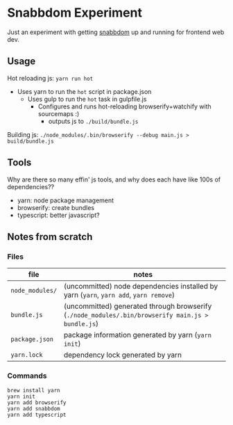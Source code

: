 Snabbdom Experiment
===

Just an experiment with getting [snabbdom](https://github.com/snabbdom/snabbdom) up and running for frontend web dev.

Usage
---

Hot reloading js: `yarn run hot`

* Uses yarn to run the `hot` script in package.json
    * Uses gulp to run the `hot` task in gulpfile.js
        * Configures and runs hot-reloading browserify+watchify with sourcemaps :)
            * outputs js to `./build/bundle.js`

Building js: `./node_modules/.bin/browserify --debug main.js > build/bundle.js`

Tools
---

Why are there so many effin' js tools, and why does each have like 100s of dependencies??

* yarn: node package management
* browserify: create bundles
* typescript: better javascript?

Notes from scratch
---

### Files


| file | notes |
| --- | --- |
| `node_modules/` | (uncommitted) node dependencies installed by yarn (`yarn`, `yarn add`, `yarn remove`) |
| `bundle.js` | (uncommitted) generated through browserify (`./node_modules/.bin/browserify main.js > bundle.js`) |
| `package.json` | package information generated by yarn (`yarn init`) |
| `yarn.lock` | dependency lock generated by yarn |



### Commands

```
brew install yarn
yarn init
yarn add browserify
yarn add snabbdom
yarn add typescript
```
